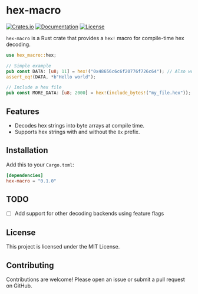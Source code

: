 # hex-macro

[![Crates.io](https://img.shields.io/crates/v/hex-macro.svg)](https://crates.io/crates/hex-macro)
[![Documentation](https://docs.rs/hex-macro/badge.svg)](https://docs.rs/hex-macro)
[![License](https://img.shields.io/crates/l/hex-macro.svg)](https://crates.io/crates/hex-macro)

`hex-macro` is a Rust crate that provides a `hex!` macro for compile-time hex decoding.

```rust
use hex_macro::hex;

// Simple example
pub const DATA: [u8; 11] = hex!("0x48656c6c6f20776f726c64"); // Also works without the '0x' prefix
assert_eq!(DATA, *b"Hello world");

// Include a hex file
pub const MORE_DATA: [u8; 2000] = hex!(include_bytes!("my_file.hex"));
```

## Features

- Decodes hex strings into byte arrays at compile time.
- Supports hex strings with and without the `0x` prefix.

## Installation

Add this to your `Cargo.toml`:

```toml
[dependencies]
hex-macro = "0.1.0"
```

## TODO

- [ ] Add support for other decoding backends using feature flags

## License

This project is licensed under the MIT License.

## Contributing

Contributions are welcome! Please open an issue or submit a pull request on GitHub.

